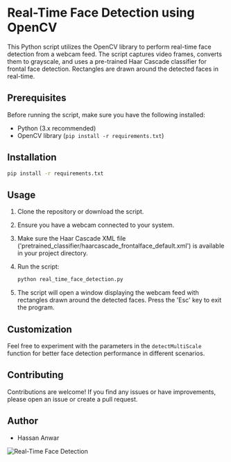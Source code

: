 # Real-Time Face Detection using OpenCV

This Python script utilizes the OpenCV library to perform real-time face detection from a webcam feed. The script captures video frames, converts them to grayscale, and uses a pre-trained Haar Cascade classifier for frontal face detection. Rectangles are drawn around the detected faces in real-time.

## Prerequisites

Before running the script, make sure you have the following installed:

- Python (3.x recommended)
- OpenCV library (`pip install -r requirements.txt`)

## Installation

```bash
pip install -r requirements.txt
```

## Usage

1. Clone the repository or download the script.
2. Ensure you have a webcam connected to your system.
3. Make sure the Haar Cascade XML file ('pretrained_classifier/haarcascade_frontalface_default.xml') is available in your project directory.
4. Run the script:

    ```bash
    python real_time_face_detection.py
    ```

5. The script will open a window displaying the webcam feed with rectangles drawn around the detected faces. Press the 'Esc' key to exit the program.

## Customization

Feel free to experiment with the parameters in the `detectMultiScale` function for better face detection performance in different scenarios.

## Contributing

Contributions are welcome! If you find any issues or have improvements, please open an issue or create a pull request.

## Author

- Hassan Anwar

![Real-Time Face Detection](https://github.com/hassancodeanwar/Instant_Training_Projects/blob/main/Face_Detiction_Using_OpenCV/media/Real-Time_face_detiction.gif)
